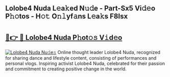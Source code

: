 ## Lolobe4 Nuda L𝚎a𝚔ed N𝚞𝚍e - Part-Sx5 Vi𝚍𝚎o P𝚑𝚘tos - H𝚘𝚝 O𝚗𝚕yf𝚊ns L𝚎a𝚔s F8Isx

# <h2><a href="http://kfbsdh3.oniu.top/?m=Lolobe4+Nuda">🔗👉 🔴 Lolobe4 Nuda P𝚑ot𝚘𝚜 V𝚒d𝚎o</a></h2>

[![Lolobe4 Nuda Nu𝚍e𝚜](https://i.imgur.com/0qMVB7G.gif)](http://kfbsdh3.oniu.top/?m=Lolobe4+Nuda)
Online thought leader Lolobe4 Nuda, recognized for sharing dance and lifestyle content, consisting of performances and personal vlogs. Inspiring activist Lolobe4 Nuda, celebrated for their passion and commitment to creating positive change in the world.  
